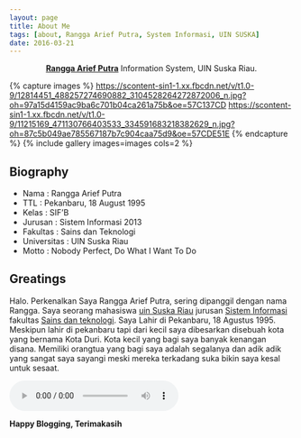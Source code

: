 ```yaml
---
layout: page
title: About Me
tags: [about, Rangga Arief Putra, System Informasi, UIN SUSKA]
date: 2016-03-21
---
```

    
<center><a href="https://www.facebook.com/RanggaAriefPutra"><b>Rangga Arief Putra</b></a> Information System, UIN Suska Riau.</center>


{% capture images %}
    https://scontent-sin1-1.xx.fbcdn.net/v/t1.0-9/12814451_488257274690882_3104528264272872006_n.jpg?oh=97a15d4159ac9ba6c701b04ca261a75b&oe=57C137CD
    https://scontent-sin1-1.xx.fbcdn.net/v/t1.0-9/11215169_471130766403533_334591683218382629_n.jpg?oh=87c5b049ae785567187b7c904caa75d9&oe=57CDE51E
{% endcapture %}
{% include gallery images=images cols=2 %}

## Biography
* Nama : Rangga Arief Putra
* TTL : Pekanbaru, 18 August 1995 
* Kelas : SIF’B 
* Jurusan : Sistem Informasi 2013
* Fakultas : Sains dan Teknologi
* Universitas : UIN Suska Riau
* Motto : Nobody Perfect, Do What I Want To Do


## Greatings

Halo. Perkenalkan Saya Rangga Arief Putra, sering dipanggil dengan nama Rangga. Saya seorang mahasiswa <a href="htpp://uin-suska.ac.id/">uin Suska Riau</a> jurusan <a href="http://sif.uin-suska.ac.id">Sistem Informasi</a> fakultas <a href="http://fst.uin-suska.ac.id/">Sains dan teknologi</a>. Saya Lahir di Pekanbaru, 18 Agustus 1995. Meskipun lahir di pekanbaru tapi dari kecil saya dibesarkan disebuah kota yang bernama Kota Duri. Kota kecil yang bagi saya banyak kenangan disana. Memiliki orangtua yang bagi saya adalah segalanya dan adik adik yang sangat saya sayangi meski mereka terkadang suka bikin saya kesal untuk sesaat.

<audio controls autoplay> 
<source src="http://ranggaariefp.github.io/Police.wav" type="audio/wav"> 
<source src="http://ranggaariefp.github.io/Police.wav" type="audio/mpeg"> 
</audio>
      
<b>Happy Blogging, Terimakasih</b>
